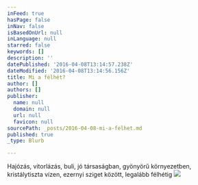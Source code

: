 ```yaml
---
inFeed: true
hasPage: false
inNav: false
isBasedOnUrl: null
inLanguage: null
starred: false
keywords: []
description: ''
datePublished: '2016-04-08T13:14:57.238Z'
dateModified: '2016-04-08T13:14:56.156Z'
title: Mi a félhét?
author: []
authors: []
publisher:
  name: null
  domain: null
  url: null
  favicon: null
sourcePath: _posts/2016-04-08-mi-a-felhet.md
published: true
_type: Blurb

---
```

Hajózás, vitorlázás, buli, jó társaságban, gyönyörű környezetben, kristálytiszta vízen, ezernyi sziget között, legalább félhétig
![](https://the-grid-user-content.s3-us-west-2.amazonaws.com/c4c9da93-3676-4fb4-bd04-c2b98470b77c.jpg)